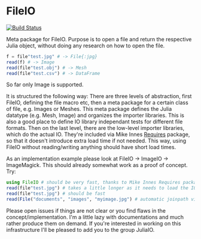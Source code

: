 # FileIO

[![Build Status](https://travis-ci.org/SimonDanisch/FileIO.jl.svg?branch=master)](https://travis-ci.org/SimonDanisch/FileIO.jl)

Meta package for FileIO. 
Purpose is to open a file and return the respective Julia object, without doing any research on how to open the file.
```Julia
f = file"test.jpg" # -> File{:jpg}
read(f) # -> Image
read(file"test.obj") # -> Mesh
read(file"test.csv") # -> DataFrame
```
So far only Image is supported.

It is structured the following way:
There are three levels of abstraction, first FileIO, defining the file macro etc, then a meta package for a certain class of file, e.g. Images or Meshes. This meta package defines the Julia datatype (e.g. Mesh, Image) and organizes the importer libraries. This is also a good place to define IO library independant tests for different file formats.
Then on the last level, there are the low-level importer libraries, which do the actual IO. 
They're included via Mike Innes [Requires](https://github.com/one-more-minute/Requires.jl) package, so that it doesn't introduce extra load time if not needed. This way, using FileIO without reading/writing anything should have short load times.

As an implementation example please look at FileIO -> ImageIO -> ImageMagick.
This should already somewhat work as a proof of concept.
Try:
```Julia
using FileIO # should be very fast, thanks to Mike Innes Requires package
read(file"test.jpg") # takes a little longer as it needs to load the IO library
read(file"test.jpg") # should be fast
read(File("documents", "images", "myimage.jpg") # automatic joinpath via File constructor
```
Please open issues if things are not clear or you find flaws in the concept/implementation. 
I'm a little lazy with documentations and much rather produce them on demand.
If you're interested in working on this infrastructure I'll be pleased to add you to the group JuliaIO.

